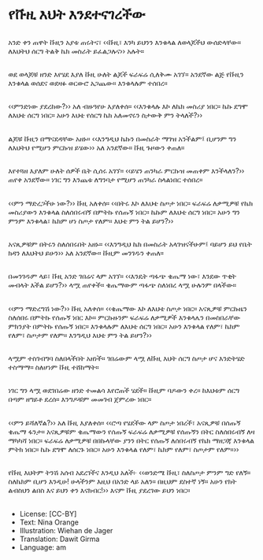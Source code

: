 # የቩዚ እህት እንደተናገረችው

##
አንድ ቀን ጠዋት ቩዚን አያቱ ጠሩትና፣ ‹‹ቩዚ፣ እንካ ይህንን እንቁላል ለወላጆችህ ውሰድላቸው። ለእህትህ ሰርግ ትልቅ ኬክ መስራት ይፈልጋሉና›› አሉት።

##
ወደ ወላጆቹ ዘንድ እየሄደ እያለ ቩዚ ሁለት ልጆች ፍራፍሬ ሲለቅሙ አገኘ። አንደኛው ልጅ የቩዚን እንቁላል ወሰደና ወደዛፉ ወርውሮ አጋጨው። እንቁላሉም ተሰበረ።

##
‹‹ምንድነው ያደረከው?›› አለ ብዙዓየሁ እያለቀሰ። ‹‹እንቁላሉ እኮ ለኬክ መስሪያ ነበር። ኬኩ ደግሞ ለእህቴ ሰርግ ነበር። አሁን እህቴ የሰርግ ኬክ አለመኖሩን ስታውቅ ምን ትላለች?››

##
ልጆቹ ቩዚን በማናደዳቸው አዘኑ። ‹‹እንግዲህ ኬኩን በመስራት ማገዝ አንችልም፤ ቢሆንም ግን ለእህትህ የሚሆን ምርኩዝ ይሄው›› አለ አንደኛው። ቩዚ ጉዞውን ቀጠለ።

##
እየተጓዘ እያለም ሁለት ሰዎች ቤት ሲሰሩ አገኘ። ‹‹ይሄን ጠንካራ ምርኩዝ መጠቀም እንችላለን?›› ጠየቀ አንደኛው። ነገር ግን እንጨቱ ለግንባታ የሚሆን ጠንካራ ስላልነበር ተሰበረ።

##
‹‹ምን ማድረጋችሁ ነው?›› ቩዚ አለቀሰ። ‹‹በትሩ እኮ ለእህቴ ስጦታ ነበር። ፍራፍሬ ለቃሚዎቹ የኬክ መስሪያውን እንቁላል ስለሰበሩብኝ በምትኩ የሰጡኝ ነበር። ኬኩም ለእህቴ ሰርግ ነበር። አሁን ግን ምንም እንቁላል፣ ኬክም ሆነ ስጦታ የለም። እህቴ ምን ትል ይሆን?››

##
አናጺዎቹም በትሩን ስለሰበሩበት አዘኑ። ‹‹እንግዲህ ኬክ በመስራት አላገዝናችሁም፤ ባይሆን ይህ የቤት ክዳን ለእህትህ ይሁን›› አለ አንደኛው። ቩዚም መንገዱን ቀጠለ።

##
በመንገዱም ላይ፣ ቩዚ አንድ ገበሬና ላም አገኘ። ‹‹እንዴት ጣፋጭ ቄጤማ ነው፣ እንደው ጥቂት መብላት እችል ይሆን?›› ላሟ ጠየቀች። ቄጤማውም ጣፋጭ ስለነበረ ላሟ ሁሉንም በላችው።

##
‹‹ምን ማድረግሽ ነው?›› ቩዚ አለቀሰ። ‹‹ቄጤማው እኮ ለእህቴ ስጦታ ነበር። አናጺዎቹ ምርኩዜን ስለሰበሩ በምትኩ የሰጡኝ ነበር እኮ። ምርኩዙንም ፍራፍሬ ለቃሚዎች እንቁላሌን በመስበራቸው ምክንያት በምትኩ የሰጡኝ ነበር። እንቁላሉም ለእህቴ ሰርግ ነበር። አሁን እንቁላል የለም፣ ኬክም የለም፣ ስጦታም የለም። እንግዲህ እህቴ ምን ትል ይሆን?››

##
ላሟም ተስገብግባ ስለበላችበት አዘነች። ገበሬውም ላሟ ለቩዚ እህት ሰርግ ስጦታ ሆና እንድትሄድ ተስማማ። ስለሆነም ቩዚ ተሸከማት።

##
ነገር ግን ላሟ ወደገበሬው ዘንድ ተመልሳ እየሮጠች ሄደች። ቩዚም ባዶውን ቀረ። ከእህቱም ሰርግ በጣም ዘግይቶ ደረሰ። እንግዶቹም መመገብ ጀምረው ነበር።

##
‹‹ምን ይሻለኛል?›› አለ ቩዚ እያለቀሰ። ‹‹ሮጣ የሄደችው ላም ስጦታ ነበረች፣ አናጺዎቹ በሰጡኝ ቄጤማ ፋንታ። አናጺዎቹም ቄጤማውን የሰጡኝ ፍራፍሬ ለቃሚዎቹ የሰጡኝን በትር ስለሰበሩብኝ ለዛ ማካካሻ ነበር። ፍራፍሬ ለቃሚዎቹ በበኩላቸው ያንን በትር የሰጡኝ ለሰበሩብኝ የኬክ ማዘጋጃ እንቁላል ምትክ ነበር። ኬኩ ደግሞ ለሰርጉ ነበር። አሁን እንቁላል የለም፣ ኬክም የለም፣ ስጦታም የለም።››

##
የቩዚ እህትም ትንሽ አሰብ አደረገችና እንዲህ አለች፦ ‹‹ወንድሜ ቩዚ፣ ስለስጦታ ምንም ግድ የለኝ። ስለኬክም ቢሆን እንዲሁ! ሁላችንም እዚህ በአንድ ላይ አለን። በዚህም ደስተኛ ነኝ። አሁን የክት ልብስህን ልበስ እና ይህን ቀን እናክብር!›› እናም ቩዚ ያደረገው ይህን ነበር።

##
* License: [CC-BY]
* Text: Nina Orange
* Illustration: Wiehan de Jager
* Translation: Dawit Girma
* Language: am
